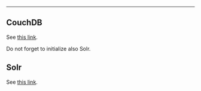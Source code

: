 ---

## CouchDB
See [this link](https://github.com/NemakiWare/NemakiWare/wiki/Dump-or--load-with-CouchDB#interactive-setup).

Do not forget to initialize also Solr.

## Solr
See [this link](https://github.com/NemakiWare/NemakiWare/wiki/Administration-of-search-engine#initialization-and-reindex).